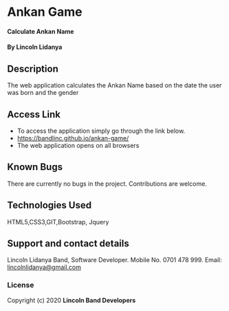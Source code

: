 # Ankan Game
#### Calculate Ankan Name
#### By **Lincoln Lidanya**
## Description
The web application calculates the Ankan Name based on the date the user was born and the gender
## Access Link
* To access the application simply go through the link below.
* https://bandlinc.github.io/ankan-game/
* The web application opens on all browsers
## Known Bugs
There are currently no bugs in the project. Contributions are welcome.
## Technologies Used
HTML5,CSS3,GIT,Bootstrap, Jquery
## Support and contact details
Lincoln Lidanya Band, Software Developer. Mobile No. 0701 478 999. Email: lincolnlidanya@gmail.com
### License
Copyright (c) 2020 **Lincoln Band Developers**